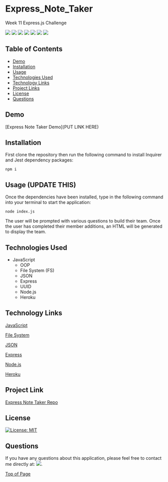 # Express_Note_Taker
Week 11 Express.js Challenge
<p>
  <img src="https://img.shields.io/badge/-JavaScript-yellow" />
  <img src="https://img.shields.io/badge/-OOP-red" />
  <img src="https://img.shields.io/badge/-JSON-blue" />
  <img src="https://img.shields.io/badge/-Express-blueviolet" />
  <img src="https://img.shields.io/badge/UUID-orange"  />
  <img src="https://img.shields.io/badge/-Node-green" />
  <img src="https://img.shields.io/badge/-Heroku-grey" />
</p>

## Table of Contents
* [Demo](#demo)
* [Installation](#installation)
* [Usage](#usage)
* [Technologies Used](#technologies-used)
* [Technology Links](#technology-links)
* [Project Links](#project-links)
* [License](#license)
* [Questions](#questions)

## Demo

[Express Note Taker Demo](PUT LINK HERE)

## Installation
First clone the repository then run the following command to install Inquirer and Jest dependency packages:
```
npm i
```

## Usage (UPDATE THIS)

Once the dependencies have been installed, type in the following command into your terminal to start the application:
```
node index.js
```

The user will be prompted with various questions to build their team. Once the user has completed their member additions, an HTML will be generated to display the team.

## Technologies Used

* JavaScript
    - OOP
    - File System (FS)
    - JSON
    - Express
    - UUID
    - Node.js
    - Heroku

## Technology Links

<a href="https://www.javascript.com/" target="_blank">JavaScript</a>

<a href="https://developer.mozilla.org/en-US/docs/Web/API/FileSystem" target="_blank">File System</a>

<a href="https://www.json.org/json-en.html" target="_blank">JSON</a>

<a href="https://expressjs.com/" target="_blank">Express</a>

<a href="https://nodejs.org/en/" target="_blank">Node.js</a>

<a href="https://www.npmjs.com/package/heroku" target="_blank">Heroku</a>

## Project Link

[Express Note Taker Repo](LINK)

## License

[![License: MIT](https://img.shields.io/badge/License-MIT-yellow.svg)](https://opensource.org/licenses/MIT)

## Questions

If you have any questions about this application, please feel free to contact me directly at:  <a href="mailto: christenmlorber@gmail.com"><img src="https://img.shields.io/badge/Gmail-D14836?style=for-the-badge&logo=gmail&logoColor=white"></a>.


[Top of Page](#express_note_taker)